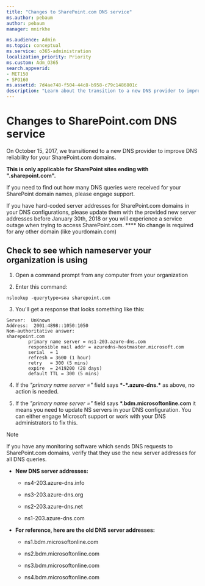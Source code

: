 ```yaml
---
title: "Changes to SharePoint.com DNS service"
ms.author: pebaum
author: pebaum
manager: mnirkhe

ms.audience: Admin
ms.topic: conceptual
ms.service: o365-administration
localization_priority: Priority
ms.custom: Adm_O365
search.appverid:
- MET150
- SPO160
ms.assetid: 7d4ae748-f504-44c8-b958-c79c1486801c
description: "Learn about the transition to a new DNS provider to improve DNS reliability for your SharePoint.com domains."
---
```


# Changes to SharePoint.com DNS service

On October 15, 2017, we transitioned to a new DNS provider to improve DNS reliability for your SharePoint.com domains.
  
 **This is only applicable for SharePoint sites ending with ".sharepoint.com".**
  
If you need to find out how many DNS queries were received for your SharePoint domain names, please engage support.
  
If you have hard-coded server addresses for SharePoint.com domains in your DNS configurations, please update them with the provided new server addresses before January 30th, 2018 or you will experience a service outage when trying to access SharePoint.com. **** No change is required for any other domain (like yourdomain.com) 
  
## Check to see which nameserver your organization is using

1. Open a command prompt from any computer from your organization
    
2. Enter this command:
    
  ```
  nslookup -querytype=soa sharepoint.com
  ```

3. You'll get a response that looks something like this:
    
  ```
  Server:  UnKnown
  Address:  2001:4898::1050:1050
  Non-authoritative answer:
  sharepoint.com
          primary name server = ns1-203.azure-dns.com
          responsible mail addr = azuredns-hostmaster.microsoft.com
          serial  = 1
          refresh = 3600 (1 hour)
          retry   = 300 (5 mins)
          expire  = 2419200 (28 days)
          default TTL = 300 (5 mins)
  ```

4. If the  *"primary name server ="*  field says **\*-\*.azure-dns.\*** as above, no action is needed. 
    
5. If the  *"primary name server ="*  field says **\*.bdm.microsoftonline.com** it means you need to update NS servers in your DNS configuration. You can either engage Microsoft support or work with your DNS administrators to fix this. 
    
> [!NOTE]
> If you have any monitoring software which sends DNS requests to SharePoint.com domains, verify that they use the new server addresses for all DNS queries. 
  
- **New DNS server addresses:**
    
  - ns4-203.azure-dns.info
    
  - ns3-203.azure-dns.org
    
  - ns2-203.azure-dns.net
    
  - ns1-203.azure-dns.com
    
- **For reference, here are the old DNS server addresses:**
    
  - ns1.bdm.microsoftonline.com
    
  - ns2.bdm.microsoftonline.com
    
  - ns3.bdm.microsoftonline.com
    
  - ns4.bdm.microsoftonline.com
    

